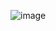
![image](https://github.com/afwerki/Data-Care-Solutions/assets/50844661/453bbf18-1a38-473b-8b91-ed38ced85dcd)

